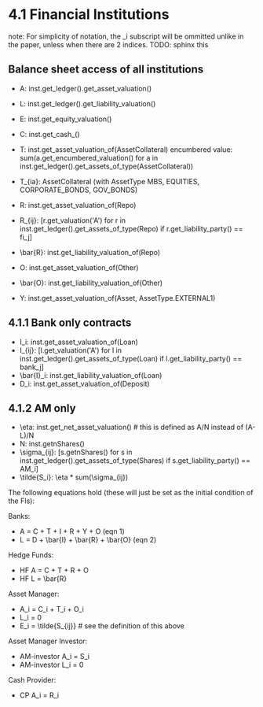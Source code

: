 # 4.1 Financial Institutions

note: For simplicity of notation, the _i subscript will be ommitted unlike in the paper, unless when there are 2 indices.
TODO: sphinx this

## Balance sheet access of all institutions

- A: inst.get_ledger().get_asset_valuation()
- L: inst.get_ledger().get_liability_valuation()
- E: inst.get_equity_valuation()
- C: inst.get_cash_()
- T: inst.get_asset_valuation_of(AssetCollateral)
  encumbered value: sum(a.get_encumbered_valuation() for a in inst.get_ledger().get_assets_of_type(AssetCollateral))
- T_{ia}: AssetCollateral (with AssetType MBS, EQUITIES, CORPORATE_BONDS, GOV_BONDS)

- R: inst.get_asset_valuation_of(Repo)
- R_{ij}: [r.get_valuation('A') for r in inst.get_ledger().get_assets_of_type(Repo) if r.get_liability_party() == fi_j]
- \\bar{R}: inst.get_liability_valuation_of(Repo)
- O: inst.get_asset_valuation_of(Other)
- \\bar{O}: inst.get_liability_valuation_of(Other)
- Y: inst.get_asset_valuation_of(Asset, AssetType.EXTERNAL1)

## 4.1.1 Bank only contracts
- I_i: inst.get_asset_valuation_of(Loan)
- I_{ij}: [l.get_valuation('A') for l in inst.get_ledger().get_assets_of_type(Loan) if l.get_liability_party() == bank_j]
- \\bar{I}_i: inst.get_liability_valuation_of(Loan)
- D_i: inst.get_asset_valuation_of(Deposit)

## 4.1.2 AM only
- \\eta: inst.get_net_asset_valuation()  # this is defined as A/N instead of (A-L)/N
- N: inst.getnShares()
- \\sigma_{ij}: [s.getnShares() for s in inst.get_ledger().get_assets_of_type(Shares) if s.get_liability_party() == AM_i]
- \\tilde{S_i}: \\eta * sum(\\sigma_{ij})

The following equations hold (these will just be set as the initial condition of the FIs):

Banks:
- A = C + T + I + R + Y + O (eqn 1)
- L = D + \\bar{I} + \\bar{R} + \\bar{O} (eqn 2)

Hedge Funds:
- HF A = C + T + R + O
- HF L = \\bar{R}

Asset Manager:
- A_i = C_i + T_i + O_i
- L_i = 0
- E_i = \\tilde{S_{ij}}  # see the definition of this above

Asset Manager Investor:
- AM-investor A_i = S_i
- AM-investor L_i = 0

Cash Provider:
- CP A_i = R_i
